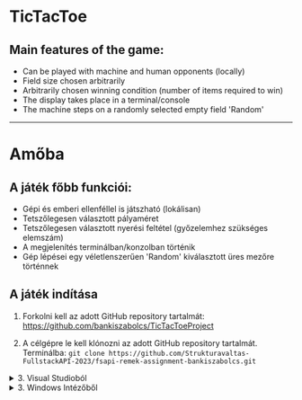 # TicTacToe
## Main features of the game:
- Can be played with machine and human opponents (locally)
- Field size chosen arbitrarily
- Arbitrarily chosen winning condition (number of items required to win)
- The display takes place in a terminal/console
- The machine steps on a randomly selected empty field 'Random'

***

# Amőba
## A játék főbb funkciói:
- Gépi és emberi ellenféllel is játszható (lokálisan)
- Tetszőlegesen választott pályaméret
- Tetszőlegesen választott nyerési feltétel (győzelemhez szükséges elemszám)
- A megjelenítés terminálban/konzolban történik
- Gép lépései egy véletlenszerűen 'Random' kiválasztott üres mezőre történnek

## A játék indítása
1. Forkolni kell az adott GitHub repository tartalmát:
https://github.com/bankiszabolcs/TicTacToeProject

2.  A célgépre le kell klónozni az adott GitHub repository tartalmát.
    Terminálba:
    `git clone https://github.com/Strukturavaltas-FullstackAPI-2023/fsapi-remek-assignment-bankiszabolcs.git`

<details>
<summary>3. Visual Studioból </summary>
<br>
- Projekt gyökerében nyitsd meg a TicTacToeProject.sln fájlt
    - Nyomd le az F5-öt
</details>
<details>
<summary>3. Windows Intézőből </summary>
<br>
    - Projekt gyökerében lépj be a TicTacToeProject > bin > Debug > net6.0 mappába és indítsd el a TicTacToeProject.exe fájlt.
</details>
